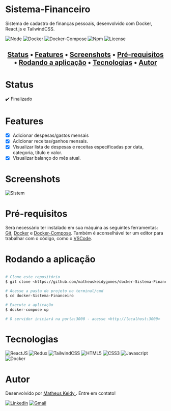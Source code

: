 # Sistema-Financeiro

Sistema de cadastro de finanças pessoais, desenvolvido com Docker, React.js e TailwindCSS.

![Node](https://img.shields.io/badge/Node-v16.14%20(LTS)-brightgreen)
![Docker](https://img.shields.io/badge/Docker-v20.10.12-informational)
![Docker-Compose](https://img.shields.io/badge/Docker--compose-v1.29.2-blue)
![Npm](https://img.shields.io/badge/Npm-v8.3.1-blue)
![License](https://img.shields.io/badge/License-MIT-red)

<h2 align="center">
 <a href="#Status">Status</a> •
 <a href="#Features">Features</a> •
 <a href="#Screenshots">Screenshots</a> • 
 <a href="#Pré-requisitos">Pré-requisitos</a> • 
 <a href="#Rodando-a-aplicação">Rodando a aplicação</a> • 
 <a href="#Tecnologias">Tecnologias</a> • 
 <a href="#Autor">Autor </a>
</h2>

# Status

:heavy_check_mark: Finalizado

# Features

- [x] Adicionar despesas/gastos mensais
- [x] Adicionar receitas/ganhos mensais.
- [x] Visualizar lista de despesas e receitas especificadas por data, categoria, título e valor.
- [x] Visualizar balanço do mês atual.

# Screenshots

![Sistem](https://user-images.githubusercontent.com/74063350/149072409-effa2c12-41c6-43c9-80fb-7b1077057b86.PNG)

# Pré-requisitos

Será necessário ter instalado em sua máquina as seguintes ferramentas:
[Git](https://git-scm.com), [Docker](https://docs.docker.com/engine/install/) e [Docker-Compose](https://docs.docker.com/compose/install/). Também é aconselhável ter um editor para trabalhar com o código, como o [VSCode](https://code.visualstudio.com/).

# Rodando a aplicação

```bash

# Clone este repositório
$ git clone <https://github.com/matheuskeidygomes/docker-Sistema-Financeiro.git>

# Acesse a pasta do projeto no terminal/cmd
$ cd docker-Sistema-Financeiro

# Execute a aplicação 
$ docker-compose up

# O servidor iniciará na porta:3000 - acesse <http://localhost:3000>

```

# Tecnologias 

![ReactJS](https://img.shields.io/badge/React-20232A?style=for-the-badge&logo=react&logoColor=61DAFB)
![Redux](https://img.shields.io/badge/Redux-593D88?style=for-the-badge&logo=redux&logoColor=white)
![TailwindCSS](https://img.shields.io/badge/Tailwind_CSS-38B2AC?style=for-the-badge&logo=tailwind-css&logoColor=white)
![HTML5](https://img.shields.io/badge/HTML5-E34F26?style=for-the-badge&logo=html5&logoColor=white)
![CSS3](https://img.shields.io/badge/CSS3-1572B6?style=for-the-badge&logo=css3&logoColor=white)
![Javascript](https://img.shields.io/badge/JavaScript-F7DF1E?style=for-the-badge&logo=javascript&logoColor=black)
![Docker](https://img.shields.io/badge/Docker-2CA5E0?style=for-the-badge&logo=docker&logoColor=white)
  

# Autor

Desenvolvido por <a href="https://github.com/matheuskeidygomes"> Matheus Keidy </a>. Entre em contato!  
  
[![Linkedin](https://img.shields.io/badge/LinkedIn-0077B5?style=for-the-badge&logo=linkedin&logoColor=white)](https://www.linkedin.com/in/matheus-keidy-7b9886190/)
[![Gmail](https://img.shields.io/badge/Gmail-D14836?style=for-the-badge&logo=gmail&logoColor=white)](mailto:matheuskeidygomes@gmail.com)




